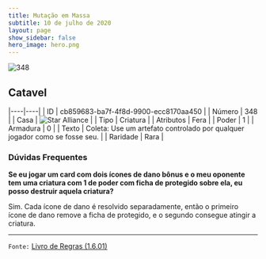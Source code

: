 ```yaml
---
title: Mutação em Massa
subtitle: 10 de julho de 2020
layout: page
show_sidebar: false
hero_image: hero.png
---
```


![348](https://cdn.keyforgegame.com/media/card_front/pt/479_348_4WHJ78MJRP7M_pt.png)

## Catavel

|----|----|
| ID | cb859683-ba7f-4f8d-9900-ecc8170aa450 |
| Número | 348 |
| Casa | ![Star Alliance](https://archonarcana.com/images/thumb/7/7d/Star_Alliance.png/22px-Star_Alliance.png "Aliança Estelar") |
| Tipo | Criatura |
| Atributos | Fera |
| Poder | 1 |
| Armadura | 0 |
| Texto | Coleta: Use um artefato controlado por qualquer jogador como se fosse seu. |
| Raridade | Rara |

### Dúvidas Frequentes

**Se eu jogar um card com dois ícones de dano bônus e o meu
oponente tem uma criatura com 1 de poder com ficha de protegido
sobre ela, eu posso destruir aquela criatura?**

Sim. Cada ícone de dano é resolvido separadamente, então o primeiro
ícone de dano remove a ficha de protegido, e o segundo consegue
atingir a criatura.

<hr/>

`Fonte:` [Livro de Regras (1.6.01)](https://drive.google.com/open?id=1YNhLKUC0xfriiMwFYpDu1Go3zPJw6gYo)
